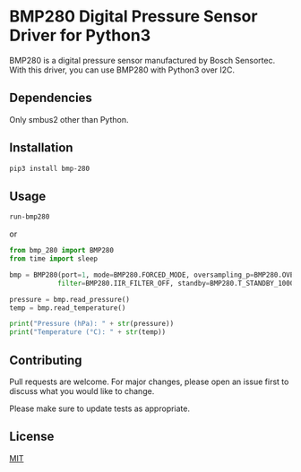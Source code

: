 # BMP280 Digital Pressure Sensor Driver for Python3

BMP280 is a digital pressure sensor manufactured by Bosch Sensortec. With this driver, you can use BMP280 with Python3 over I2C.

## Dependencies
Only smbus2 other than Python. 

## Installation
```bash
pip3 install bmp-280
```

## Usage
```bash
run-bmp280
```
or
```python
from bmp_280 import BMP280
from time import sleep

bmp = BMP280(port=1, mode=BMP280.FORCED_MODE, oversampling_p=BMP280.OVERSAMPLING_P_x16, oversampling_t=BMP280.OVERSAMPLING_T_x1,
            filter=BMP280.IIR_FILTER_OFF, standby=BMP280.T_STANDBY_1000)

pressure = bmp.read_pressure()
temp = bmp.read_temperature()

print("Pressure (hPa): " + str(pressure))
print("Temperature (°C): " + str(temp))
```

## Contributing
Pull requests are welcome. For major changes, please open an issue first to discuss what you would like to change.

Please make sure to update tests as appropriate.

## License
[MIT](https://choosealicense.com/licenses/mit/)
